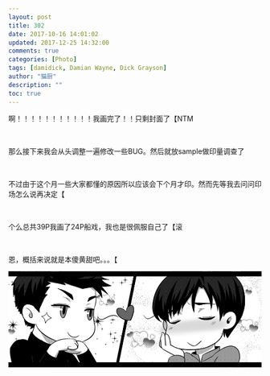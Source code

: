 ```yaml
---
layout: post
title: 302
date: 2017-10-16 14:01:02
updated: 2017-12-25 14:32:00
comments: true
categories: [Photo]
tags: [damidick, Damian Wayne, Dick Grayson]
author: "猫厨"
description: ""
toc: true
---
```


<p>啊！！！！！！！！！！！我画完了！！只剩封面了【NTM</p> 
<br /> 
<p>那么接下来我会从头调整一遍修改一些BUG。然后就放sample做印量调查了</p> 
<br /> 
<p>不过由于这个月一些大家都懂的原因所以应该会下个月才印。然而先等我去问问印场怎么说再决定【</p> 
<br /> 
<p>个么总共39P我画了24P船戏，我也是很佩服自己了【滚</p> 
<br /> 
<p>恩，概括来说就是本傻黄甜吧。。。【</p>

![](https://raw.githubusercontent.com/alicewish/meowchain247/master/img_cVZNdzJtQk9JV2ZJVkV3UmVxbUcwdlUrcDZPZnhrMDdzN0hBa2NmQXFnWW05ZXZtT1BWQlFBPT0.png)